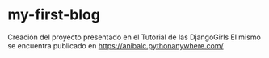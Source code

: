 # my-first-blog
Creación del proyecto presentado en el Tutorial de las DjangoGirls
El mismo se encuentra publicado en <a href="https://anibalc.pythonanywhere.com/">https://anibalc.pythonanywhere.com/</a>
